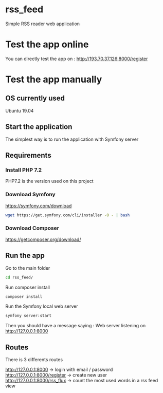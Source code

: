 # rss_feed
Simple RSS reader web application

# Test the app online

You can directly test the app on : http://193.70.37.126:8000/register

# Test the app manually

## OS currently used 
Ubuntu 19.04

## Start the application

The simplest way is to run the application with Symfony server

## Requirements

### Install PHP 7.2

PHP7.2 is the version used on this project

### Download Symfony

https://symfony.com/download

```bash
wget https://get.symfony.com/cli/installer -O - | bash
```

### Download Composer

https://getcomposer.org/download/

## Run the app

Go to the main folder

```bash
cd rss_feed/
```

Run composer install

```bash
composer install
```

Run the Symfony local web server

```bash
symfony server:start
```

Then you should have a message saying : Web server listening on http://127.0.0.1:8000

## Routes

There is 3 differents routes

http://127.0.0.1:8000 -> login with email / password
http://127.0.0.1:8000/register -> create new user
http://127.0.0.1:8000/rss_flux -> count the most used words in a rss feed view

